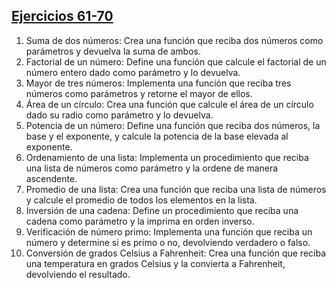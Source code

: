 ## [Ejercicios 61-70](./61-70/)
1. Suma de dos números:
Crea una función que reciba dos números como parámetros y devuelva la suma de
ambos.
2. Factorial de un número:
Define una función que calcule el factorial de un número entero dado como parámetro y lo
devuelva.
3. Mayor de tres números:
Implementa una función que reciba tres números como parámetros y retorne el mayor de
ellos.
4. Área de un círculo:
Crea una función que calcule el área de un círculo dado su radio como parámetro y lo
devuelva.
5. Potencia de un número:
Define una función que reciba dos números, la base y el exponente, y calcule la potencia
de la base elevada al exponente.
6. Ordenamiento de una lista:
Implementa un procedimiento que reciba una lista de números como parámetro y la
ordene de manera ascendente.
7. Promedio de una lista:
Crea una función que reciba una lista de números y calcule el promedio de todos los
elementos en la lista.
8. Inversión de una cadena:
Define un procedimiento que reciba una cadena como parámetro y la imprima en orden
inverso.
9. Verificación de número primo:
Implementa una función que reciba un número y determine si es primo o no, devolviendo
verdadero o falso.
10. Conversión de grados Celsius a Fahrenheit:
Crea una función que reciba una temperatura en grados Celsius y la convierta a
Fahrenheit, devolviendo el resultado.